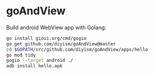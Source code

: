 # goAndView

Build android WebView app with Golang:

```bash
go install gioui.org/cmd/gogio
go get github.com/diyism/goAndView@master
cd $GOPATH/src/github.com/diyism/goAndView/apps/hello
go mod tidy
gogio --target android ./
adb install hello.apk
```
